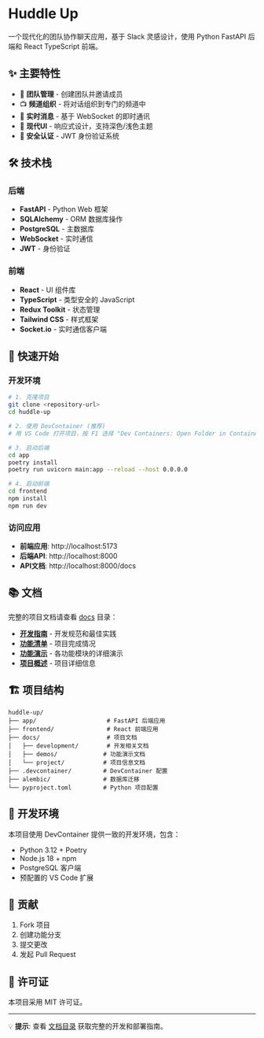 # Huddle Up

一个现代化的团队协作聊天应用，基于 Slack 灵感设计，使用 Python FastAPI 后端和 React TypeScript 前端。

## ✨ 主要特性

- 🏢 **团队管理** - 创建团队并邀请成员
- 📺 **频道组织** - 将对话组织到专门的频道中
- 💬 **实时消息** - 基于 WebSocket 的即时通讯
- 🎨 **现代UI** - 响应式设计，支持深色/浅色主题
- 🔐 **安全认证** - JWT 身份验证系统

## 🛠️ 技术栈

### 后端
- **FastAPI** - Python Web 框架
- **SQLAlchemy** - ORM 数据库操作
- **PostgreSQL** - 主数据库
- **WebSocket** - 实时通信
- **JWT** - 身份验证

### 前端
- **React** - UI 组件库
- **TypeScript** - 类型安全的 JavaScript
- **Redux Toolkit** - 状态管理
- **Tailwind CSS** - 样式框架
- **Socket.io** - 实时通信客户端

## 🚀 快速开始

### 开发环境
```bash
# 1. 克隆项目
git clone <repository-url>
cd huddle-up

# 2. 使用 DevContainer (推荐)
# 用 VS Code 打开项目，按 F1 选择 "Dev Containers: Open Folder in Container"

# 3. 启动后端
cd app
poetry install
poetry run uvicorn main:app --reload --host 0.0.0.0

# 4. 启动前端
cd frontend
npm install
npm run dev
```

### 访问应用
- **前端应用**: http://localhost:5173
- **后端API**: http://localhost:8000
- **API文档**: http://localhost:8000/docs

## 📚 文档

完整的项目文档请查看 [docs](./docs/) 目录：

- **[开发指南](./docs/development/GUIDELINES.md)** - 开发规范和最佳实践
- **[功能清单](./docs/development/CHECKLIST.md)** - 项目完成情况
- **[功能演示](./docs/demos/)** - 各功能模块的详细演示
- **[项目概述](./docs/project/huddle-up.md)** - 项目详细信息

## 🏗️ 项目结构

```
huddle-up/
├── app/                    # FastAPI 后端应用
├── frontend/               # React 前端应用
├── docs/                   # 项目文档
│   ├── development/        # 开发相关文档
│   ├── demos/             # 功能演示文档
│   └── project/           # 项目信息文档
├── .devcontainer/         # DevContainer 配置
├── alembic/               # 数据库迁移
└── pyproject.toml         # Python 项目配置
```

## 🔧 开发环境

本项目使用 DevContainer 提供一致的开发环境，包含：
- Python 3.12 + Poetry
- Node.js 18 + npm
- PostgreSQL 客户端
- 预配置的 VS Code 扩展

## 🤝 贡献

1. Fork 项目
2. 创建功能分支
3. 提交更改
4. 发起 Pull Request

## 📄 许可证

本项目采用 MIT 许可证。

---

💡 **提示**: 查看 [文档目录](./docs/) 获取完整的开发和部署指南。